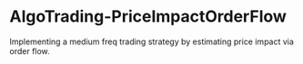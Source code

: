# AlgoTrading-PriceImpactOrderFlow
Implementing a medium freq trading strategy by estimating price impact via order flow.
